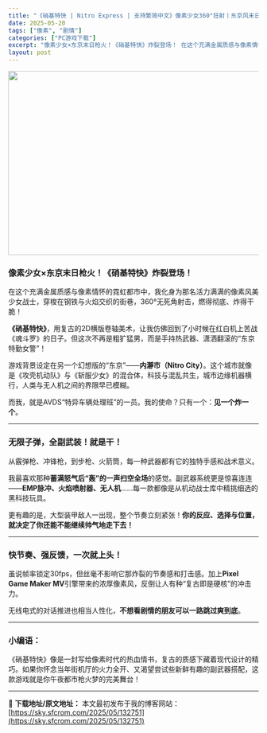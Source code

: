 ```yaml
---
title: "《硝基特快 | Nitro Express | 支持繁简中文》像素少女360°狂射丨东京风末日横版枪战！"
date: 2025-05-20
tags: ["像素", "剧情"]
categories: ["PC游戏下载"]
excerpt: "像素少女×东京末日枪火！《硝基特快》炸裂登场！ 在这个充满金属质感与像素情怀的霓虹都市中，我化身为那名活力满满的像素风美少女战士，穿梭在钢铁与火焰交织的街巷，360°无死角射击，燃得彻底、炸得干脆！ 《硝基特快》，用复古的2D横版卷轴美术，让我仿佛回到了小时候在红白机上苦战《魂斗罗》的日子。但这次不&hellip;"
layout: post
---
```


<img class="aligncenter size-full wp-image-132752" src="https://sky.sfcrom.com/wp-content/uploads/2025/05/2025052000291535.webp" alt="" width="660" height="370" />
<h3 class="" data-start="67" data-end="102"><strong data-start="75" data-end="102">像素少女×东京末日枪火！《硝基特快》炸裂登场！</strong></h3>
<p class="" data-start="104" data-end="179">在这个充满金属质感与像素情怀的霓虹都市中，我化身为那名活力满满的像素风美少女战士，穿梭在钢铁与火焰交织的街巷，360°无死角射击，燃得彻底、炸得干脆！</p>
<p class="" data-start="181" data-end="264"><strong data-start="181" data-end="191">《硝基特快》</strong>，用复古的2D横版卷轴美术，让我仿佛回到了小时候在红白机上苦战《魂斗罗》的日子。但这次不再是粗犷猛男，而是手持热武器、潇洒翻滚的“东京特勤女警”！</p>
<p class="" data-start="266" data-end="365">游戏背景设定在另一个幻想版的“东京”——<strong data-start="286" data-end="305">内瀞市（Nitro City）</strong>。这个城市就像是《攻壳机动队》与《斩服少女》的混合体，科技与混乱共生，城市边缘机器横行，人类与无人机之间的界限早已模糊。</p>
<p class="" data-start="367" data-end="410">而我，就是AVDS“特异车辆处理班”的一员。我的使命？只有一个：<strong data-start="399" data-end="409">见一个炸一个</strong>。</p>


<hr class="" data-start="412" data-end="415" />

<h3 class="" data-start="417" data-end="443"><strong data-start="425" data-end="443">无限子弹，全副武装！就是干！</strong></h3>
<p class="" data-start="445" data-end="481">从霰弹枪、冲锋枪，到步枪、火箭筒，每一种武器都有它的独特手感和战术意义。</p>
<p class="" data-start="483" data-end="570">我最喜欢那种<strong data-start="489" data-end="508">蓄满怒气后“轰”的一声扫空全场</strong>的感觉。副武器系统更是惊喜连连——<strong data-start="525" data-end="544">EMP脉冲、火焰喷射器、无人机</strong>……每一款都像是从机动战士库中精挑细选的黑科技玩具。</p>
<p class="" data-start="572" data-end="630">更有趣的是，大型装甲敌人一出现，整个节奏立刻紧张！<strong data-start="597" data-end="630">你的反应、选择与位置，就决定了你还能不能继续帅气地走下去！</strong></p>


<hr class="" data-start="632" data-end="635" />

<h3 class="" data-start="637" data-end="663"><strong data-start="645" data-end="663">快节奏、强反馈，一次就上头！</strong></h3>
<p class="" data-start="665" data-end="751">虽说帧率锁定30fps，但丝毫不影响它那炸裂的节奏感和打击感。加上<strong data-start="698" data-end="721">Pixel Game Maker MV</strong>引擎带来的浓厚像素风，反倒让人有种“复古即是硬核”的冲击力。</p>
<p class="" data-start="753" data-end="791">无线电式的对话推进也相当人性化，<strong data-start="769" data-end="790">不想看剧情的朋友可以一路跳过爽到底</strong>。</p>


<hr class="" data-start="793" data-end="796" />

<h3 class="" data-start="798" data-end="814"><strong data-start="806" data-end="814">小编语：</strong></h3>
<p class="" data-start="816" data-end="907">《硝基特快》像是一封写给像素时代的热血情书，复古的质感下藏着现代设计的精巧。如果你怀念当年街机厅的火力全开、又渴望尝试些新鲜有趣的副武器搭配，这款游戏就是你午夜都市枪火梦的完美舞台！</p>

---
📖 **下载地址/原文地址：** 本文最初发布于我的博客网站：[https://sky.sfcrom.com/2025/05/132751](https://sky.sfcrom.com/2025/05/132751)

